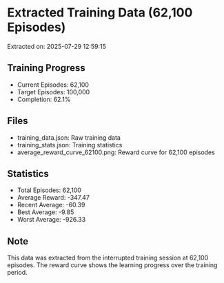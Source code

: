 # Extracted Training Data (62,100 Episodes)

Extracted on: 2025-07-29 12:59:15

## Training Progress
- Current Episodes: 62,100
- Target Episodes: 100,000
- Completion: 62.1%

## Files
- training_data.json: Raw training data
- training_stats.json: Training statistics
- average_reward_curve_62100.png: Reward curve for 62,100 episodes

## Statistics
- Total Episodes: 62,100
- Average Reward: -347.47
- Recent Average: -60.39
- Best Average: -9.85
- Worst Average: -926.33

## Note
This data was extracted from the interrupted training session at 62,100 episodes.
The reward curve shows the learning progress over the training period.
